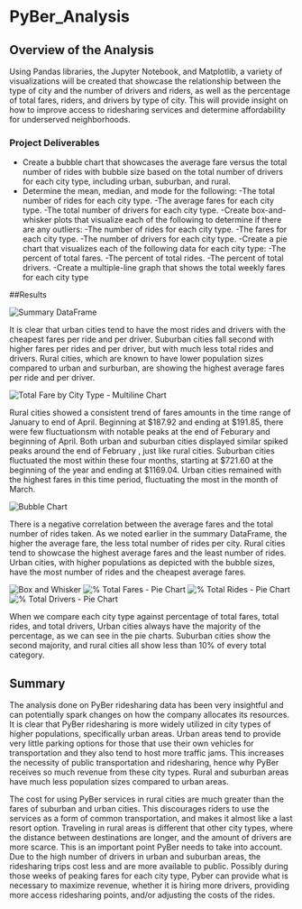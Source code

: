 # PyBer_Analysis

## Overview of the Analysis

Using Pandas libraries, the Jupyter Notebook, and Matplotlib, a variety of visualizations will be created that showcase the relationship between the type of city and the number of drivers and riders, as well as the percentage of total fares, riders, and drivers by type of city. This will provide insight on how to improve access to ridesharing services and determine affordability for underserved neighborhoods.

### Project Deliverables

- Create a bubble chart that showcases the average fare versus the total number of rides with bubble size based on the total number of drivers for each city type, including urban, suburban, and rural.
- Determine the mean, median, and mode for the following:
    -The total number of rides for each city type.
    -The average fares for each city type.
    -The total number of drivers for each city type.
-Create box-and-whisker plots that visualize each of the following to determine if there are any outliers:
    -The number of rides for each city type.
    -The fares for each city type.
    -The number of drivers for each city type.
-Create a pie chart that visualizes each of the following data for each city type:
    -The percent of total fares.
    -The percent of total rides.
    -The percent of total drivers.
-Create a multiple-line graph that shows the total weekly fares for each city type

##Results

![Summary DataFrame]()

It is clear that urban cities tend to have the most rides and drivers with the cheapest fares per ride and per driver. Suburban cities fall second with higher fares per rides and per driver, but with much less total rides and drivers. Rural cities, which are known to have lower population sizes compared to urban and surburban, are showing the highest average fares per ride and per driver. 

![Total Fare by City Type - Multiline Chart]()

Rural cities showed a consistent trend of fares amounts in the time range of January to end of April. Beginning at $187.92 and ending at $191.85, there were few fluctuationsm with notable peaks at the end of Feburary and beginning of April. Both urban and suburban cities displayed similar spiked peaks around the end of February , just like rural cities. Suburban cities fluctuated the most within these four months, starting at $721.60 at the beginning of the year and ending at $1169.04. Urban cities remained with the highest fares in this time period, fluctuating the most in the month of March.

![Bubble Chart]()

There is a negative correlation between the average fares and the total number of rides taken. As we noted earlier in the summary DataFrame, the higher the average fare, the less total number of rides per city. Rural cities tend to showcase the highest average fares and the least number of rides. Urban cities, with higher populations as depicted with the bubble sizes, have the most number of rides and the cheapest average fares. 

![Box and Whisker]()
![% Total Fares - Pie Chart]()
![% Total Rides - Pie Chart]()
![% Total Drivers - Pie Chart]()

When we compare each city type against percentage of total fares, total rides, and total drivers, Urban cities always have the majority of the percentage, as we can see in the pie charts. Suburban cities show the second majority, and rural cities all show less than 10% of every total category.

## Summary

The analysis done on PyBer ridesharing data has been very insightful and can potentially spark changes on how the company allocates its resources. It is clear that PyBer ridesharing is more widely utilized in city types of higher populations, specifically urban areas. Urban areas tend to provide very little parking options for those that use their own vehicles for transportation and they also tend to host more traffic jams. This increases the necessity of public transportation and ridesharing, hence why PyBer receives so much revenue from these city types. Rural and suburban areas have much less population sizes compared to urban areas.

The cost for using PyBer services in rural cities are much greater than the fares of suburban and urban cities. This discourages riders to use the services as a form of common transportation, and makes it almost like a last resort option. Traveling in rural areas is different that other city types, where the distance between destinations are longer, and the amount of drivers are more scarce. This is an important point PyBer needs to take into account. Due to the high number of drivers in urban and suburban areas, the ridesharing trips cost less and are more available to public. Possibly during those weeks of peaking fares for each city type, Pyber can provide what is necessary to maximize revenue, whether it is hiring more drivers, providing more access ridesharing points, and/or adjusting the costs of the rides.